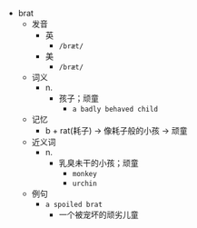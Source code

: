 - brat
  - 发音
    - 英
      - `/bræt/`
    - 美
      - `/bræt/`
  - 词义
    - n.
      - 孩子；顽童
        - `a badly behaved child`
  - 记忆
    - b + rat(耗子) → 像耗子般的小孩 → 顽童
  - 近义词
    - n.
      - 乳臭未干的小孩；顽童
        - `monkey`
        - `urchin`
  - 例句
    - `a spoiled brat`
      - 一个被宠坏的顽劣儿童

